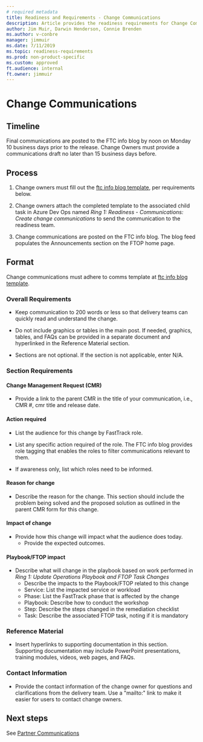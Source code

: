 ```yaml
---
# required metadata 
title: Readiness and Requirements - Change Communications
description: Article provides the readiness requirements for Change Communications.
author: Jim Muir, Darwin Henderson, Connie Brenden
ms.author: v-conbre
manager: jimmuir
ms.date: 7/11/2019
ms.topic: readiness-requirements
ms.prod: non-product-specific
ms.custom: approved
ft.audience: internal
ft.owner: jimmuir
---
```


# Change Communications

## Timeline

Final communications are posted to the FTC info blog by noon on Monday 10 business days prior to the release. Change Owners must provide a communications draft no later than 15 business days before.

## Process

1. Change owners must fill out the [ftc info blog template](https://aka.ms/ftcib), per requirements below.

2. Change owners attach the completed template to the associated child task in Azure Dev Ops named *Ring 1: Readiness - Communications: Create change communications* to send the communication to the readiness team.

3. Change communications are posted on the FTC info blog. The blog feed populates the Announcements section on the FTOP home page.

## Format

Change communications must adhere to comms template at [ftc info blog template](https://aka.ms/ftcib).

### Overall Requirements

- Keep communication to 200 words or less so that delivery teams can quickly read and understand the change.

- Do not include graphics or tables in the main post. If needed, graphics, tables, and FAQs can be provided in a separate document and hyperlinked in the Reference Material section.

- Sections are not optional. If the section is not applicable, enter N/A.

### Section Requirements

#### Change Management Request (CMR)

- Provide a link to the parent CMR in the title of your communication, i.e., CMR #, cmr title and release date.

#### Action required

- List the audience for this change by FastTrack role.

- List any specific action required of the role. The FTC info blog provides role tagging that enables the roles to filter communications relevant to them.

- If awareness only, list which roles need to be informed.

#### Reason for change

- Describe the reason for the change. This section should include the problem being solved and the proposed solution as outlined in the parent CMR form for this change.

#### Impact of change

- Provide how this change will impact what the audience does today.
    - Provide the expected outcomes.

#### Playbook/FTOP impact

- Describe what will change in the playbook based on work performed in *Ring 1: Update Operations Playbook and FTOP Task Changes*
    - Describe the impacts to the Playbook/FTOP related to this change
    - Service: List the impacted service or workload
    - Phase: List the FastTrack phase that is affected by the change
    - Playbook: Describe how to conduct the workshop
    - Step: Describe the steps changed in the remediation checklist
    - Task: Describe the associated FTOP task, noting if it is mandatory

### Reference Material

- Insert hyperlinks to supporting documentation in this section. Supporting documentation may include PowerPoint presentations, training modules, videos, web pages, and FAQs.

### Contact Information

- Provide the contact information of the change owner for questions and clarifications from the delivery team. Use a "mailto:" link to make it easier for users to contact change owners.

## Next steps

See [Partner Communications](partner-communications.md)
